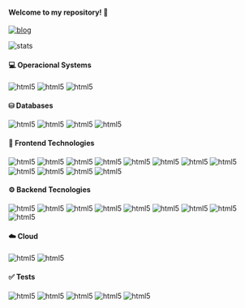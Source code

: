 #### Welcome to my repository! 🫱

[![blog](https://img.shields.io/badge/LinkedIn-0077B5?style=for-the-badge&logo=linkedin&logoColor=white)](https://www.linkedin.com/in/leonardo-grigoletto-dev/)

![stats](https://github-readme-stats.vercel.app/api/top-langs/?username=LeonardoGrigolettoDev&theme=blue-green)

#### 💻 Operacional Systems
<div style="display: inline_block">
<img align="center" alt="html5" src="https://img.shields.io/badge/Linux_Mint-87CF3E?style=for-the-badge&logo=linux-mint&logoColor=white" />
<img align="center" alt="html5" src="https://img.shields.io/badge/Ubuntu-E95420?style=for-the-badge&logo=ubuntu&logoColor=white" />
<img align="center" alt="html5" src="https://img.shields.io/badge/Fedora-294172?style=for-the-badge&logo=fedora&logoColor=white" />
</div>


#### ⛁ Databases
<div style="display: inline_block">
<img align="center" alt="html5" src="https://img.shields.io/badge/MySQL-005C84?style=for-the-badge&logo=mysql&logoColor=white" />
<img align="center" alt="html5" src="    https://img.shields.io/badge/MariaDB-003545?style=for-the-badge&logo=mariadb&logoColor=white" >
<img align="center" alt="html5" src="https://img.shields.io/badge/PostgreSQL-316192?style=for-the-badge&logo=postgresql&logoColor=white" />
<img align="center" alt="html5" src="https://img.shields.io/badge/MongoDB-4EA94B?style=for-the-badge&logo=mongodb&logoColor=white" />
</div>

#### 🎨 Frontend Technologies
<div style="display: inline_block">
<img align="center" alt="html5" src="https://img.shields.io/badge/GIT-E44C30?style=for-the-badge&logo=git&logoColor=white" />
<img align="center" alt="html5" src="https://img.shields.io/badge/HTML5-E34F26?style=for-the-badge&logo=html5&logoColor=white" />
<img align="center" alt="html5" src="https://img.shields.io/badge/JavaScript-F7DF1E?style=for-the-badge&logo=javascript&logoColor=black" />
<img align="center" alt="html5" src="https://img.shields.io/badge/CSS-239120?&style=for-the-badge&logo=css3&logoColor=white" />
<img align="center" alt="html5" src="https://img.shields.io/badge/TypeScript-007ACC?style=for-the-badge&logo=typescript&logoColor=white" />
<img align="center" alt="html5" src="https://img.shields.io/badge/React-20232A?style=for-the-badge&logo=react&logoColor=61DAFB" />
<img align="center" alt="html5" src="https://img.shields.io/badge/Vue.js-35495E?style=for-the-badge&logo=vue.js&logoColor=4FC08D" />
<img align="center" alt="html5" src="    https://img.shields.io/badge/React_Router-CA4245?style=for-the-badge&logo=react-router&logoColor=white" />
<img align="center" alt="html5" src="    https://img.shields.io/badge/Redux-593D88?style=for-the-badge&logo=redux&logoColor=white" />
<img align="center" alt="html5" src="   https://img.shields.io/badge/Bootstrap-563D7C?style=for-the-badge&logo=bootstrap&logoColor=white" />
<img align="center" alt="html5" src=" https://img.shields.io/badge/styled--components-DB7093?style=for-the-badge&logo=styled-components&logoColor=white" />
<img align="center" alt="html5" src=" https://img.shields.io/badge/jQuery-0769AD?style=for-the-badge&logo=jquery&logoColor=white" />
</div>

#### ⚙️ Backend Tecnologies
<div style="display: inline_block">
<img align="center" alt="html5" src="https://img.shields.io/badge/GIT-E44C30?style=for-the-badge&logo=git&logoColor=white" />
<img align="center" alt="html5" src="https://img.shields.io/badge/Python-3776AB?style=for-the-badge&logo=python&logoColor=white" />
<img align="center" alt="html5" src="    https://img.shields.io/badge/redis-%23DD0031.svg?&style=for-the-badge&logo=redis&logoColor=white" />
<img align="center" alt="html5" src="https://img.shields.io/badge/Node.js-43853D?style=for-the-badge&logo=node.js&logoColor=white" />
<img align="center" alt="html5" src="https://img.shields.io/badge/TypeScript-007ACC?style=for-the-badge&logo=typescript&logoColor=white" />
<img align="center" alt="html5" src="    https://img.shields.io/badge/Go-00ADD8?style=for-the-badge&logo=go&logoColor=white" />
<img align="center" alt="html5" src="https://img.shields.io/badge/Express.js-404D59?style=for-the-badge" />
<img align="center" alt="html5" src="https://img.shields.io/badge/sequelize-323330?style=for-the-badge&logo=sequelize&logoColor=blue" />
<img align="center" alt="html5" src="https://img.shields.io/badge/json%20web%20tokens-323330?style=for-the-badge&logo=json-web-tokens&logoColor=pink" />
</div>

#### ☁️ Cloud
<div style="display: inline_block">
<img align="center" alt="html5" src="https://img.shields.io/badge/Netlify-00C7B7?style=for-the-badge&logo=netlify&logoColor=white" />
<img align="center" alt="html5" src="https://img.shields.io/badge/Oracle-F80000?style=for-the-badge&logo=oracle&logoColor=black" />
</div>

#### ✅ Tests
<div style="display: inline_block">
<img align="center" alt="html5" src="https://img.shields.io/badge/Jest-323330?style=for-the-badge&logo=Jest&logoColor=white" />
<img align="center" alt="html5" src="https://img.shields.io/badge/testing%20library-323330?style=for-the-badge&logo=testing-library&logoColor=red" />
<img align="center" alt="html5" src="https://img.shields.io/badge/mocha.js-323330?style=for-the-badge&logo=mocha&logoColor=Brown" />
<img align="center" alt="html5" src="https://img.shields.io/badge/chai.js-323330?style=for-the-badge&logo=chai&logoColor=red" />
<img align="center" alt="html5" src="https://img.shields.io/badge/sinon.js-323330?style=for-the-badge&logo=sinon" />
</div>
